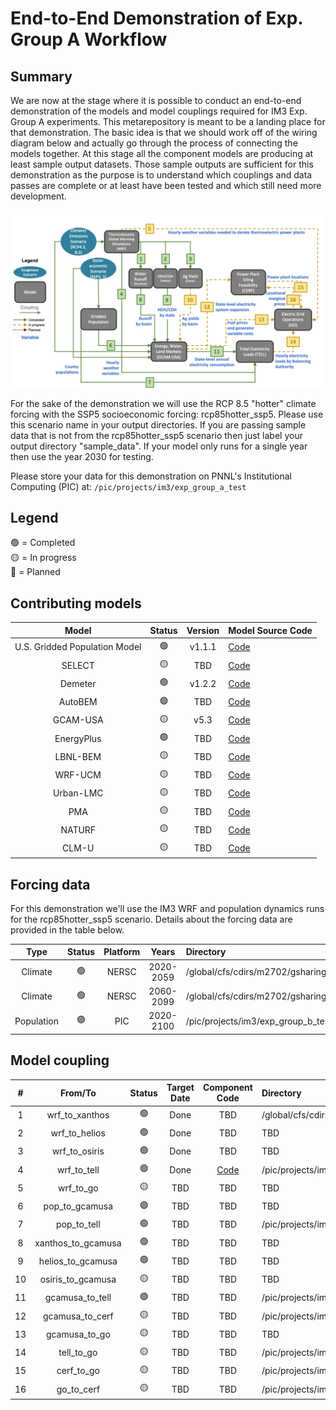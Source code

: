 # End-to-End Demonstration of Exp. Group A Workflow

## Summary
We are now at the stage where it is possible to conduct an end-to-end demonstration of the models and model couplings
required for IM3 Exp. Group A experiments. This metarepository is meant to be a landing place for that
demonstration. The basic idea is that we should work off of the wiring diagram below and actually go through
the process of connecting the models together. At this stage all the component models are producing at least sample
output datasets. Those sample outputs are sufficient for this demonstration as the purpose is to understand which
couplings and data passes are complete or at least have been tested and which still need more development.

<p align="center">
  <img src="experiment_diagram/experiment-A-N2_interconnect.png" />
</p>

For the sake of the demonstration we will use the RCP 8.5 "hotter" climate forcing with the SSP5 socioeconomic
forcing: rcp85hotter_ssp5. Please use this scenario name in your output directories. If you are passing sample data
that is not from the rcp85hotter_ssp5 scenario then just label your output directory "sample_data". If your model only
runs for a single year then use the year 2030 for testing.

Please store your data for this demonstration on PNNL's Institutional Computing (PIC) at: `/pic/projects/im3/exp_group_a_test`

## Legend
🟢 = Completed  
🟡 = In progress  
🔴 = Planned

## Contributing models
| Model | Status | Version | Model Source Code |
|:-:|:-:|:-:|:--|
| U.S. Gridded Population Model | 🟢 | v1.1.1 | [Code](https://github.com/IMMM-SFA/population_gravity) |
| SELECT | 🟡 | TBD | [Code](https://github.com/IMMM-SFA/select) |
| Demeter | 🟢 | v1.2.2 | [Code](https://github.com/JGCRI/demeter) |
| AutoBEM | 🟢 | TBD | [Code](https://github.com/IMMM-SFA) |
| GCAM-USA | 🟡 | v5.3 | [Code](https://stash.pnnl.gov/projects/JGCRI/repos/gcam-core/browse?at=refs%2Fheads%2Fzk%2Ffeature%2Fgcam-usa-im3) |
| EnergyPlus | 🟢 | TBD | [Code](https://github.com/IMMM-SFA) |
| LBNL-BEM | 🟡 | TBD | [Code](https://github.com/IMMM-SFA) |
| WRF-UCM | 🟡 | TBD | [Code](https://github.com/IMMM-SFA) |
| Urban-LMC | 🟡 | TBD | [Code](https://github.com/IMMM-SFA) |
| PMA | 🟡 | TBD | [Code](https://github.com/IMMM-SFA) |
| NATURF | 🟡 | TBD | [Code](https://github.com/IMMM-SFA/naturf) |
| CLM-U | 🟡 | TBD | [Code](https://github.com/IMMM-SFA) |

## Forcing data
For this demonstration we'll use the IM3 WRF and population dynamics runs for the rcp85hotter_ssp5 scenario. Details
about the forcing data are provided in the table below.

| Type | Status | Platform | Years | Directory | Documentation |
|:-:|:-:|:-:|:-:|:--|:--|
| Climate | 🟢 | NERSC | 2020-2059 | /global/cfs/cdirs/m2702/gsharing/CONUS_TGW_WRF_SSP585_HOT_NEAR | [Documentation](https://immm-sfa.atlassian.net/wiki/spaces/IP/pages/1979809807/Accessing+Historical+and+Future+IM3+Climate+Forcing) |
| Climate | 🟢 | NERSC | 2060-2099 | /global/cfs/cdirs/m2702/gsharing/CONUS_TGW_WRF_SSP585_HOT_FAR | [Documentation](https://immm-sfa.atlassian.net/wiki/spaces/IP/pages/1979809807/Accessing+Historical+and+Future+IM3+Climate+Forcing) |
| Population | 🟢 | PIC | 2020-2100 | /pic/projects/im3/exp_group_b_test/forcing_data/population | TBD |

## Model coupling
| # | From/To | Status | Target Date | Component Code | Directory | Documentation |
|:-:|:-:|:-:|:-:|:-:|:--|:-:|
| 1  | wrf_to_xanthos | 🟢 | Done |TBD | /global/cfs/cdirs/m2702/gcamusa/wrf_to_xanthos | [Documentation](https://immm-sfa.github.io/khan-etal_2022_im3gcamusa/) |
| 2  | wrf_to_helios | 🟢 | Done | TBD | TBD | [Documentation](https://immm-sfa.github.io/khan-etal_2022_im3gcamusa/) |
| 3  | wrf_to_osiris | 🟢 | Done | TBD | TBD | [Documentation](https://immm-sfa.github.io/khan-etal_2022_im3gcamusa/) |
| 4  | wrf_to_tell | 🟢 | Done | [Code](https://github.com/IMMM-SFA/im3components/tree/main/im3components/wrf_to_tell) | /pic/projects/im3/exp_group_b_test/forcing_data/wrf_to_tell/wrf_tell_bas_output/rcp85hotter_ssp5 | [Documentation](https://github.com/IMMM-SFA/im3components/tree/main/im3components/wrf_to_tell) |
| 5  | wrf_to_go | 🟡 | TBD | TBD | TBD | TBD |
| 6  | pop_to_gcamusa | 🟢 | TBD | TBD | TBD | TBD |
| 7  | pop_to_tell | 🟢 | TBD | TBD | /pic/projects/im3/exp_group_b_test/forcing_data/population | TBD |
| 8  | xanthos_to_gcamusa | 🟢 | TBD | TBD | TBD | TBD |
| 9  | helios_to_gcamusa | 🟢 | TBD | TBD | TBD | TBD |
| 10 | osiris_to_gcamusa | 🟡 | TBD | TBD | TBD | TBD |
| 11 | gcamusa_to_tell | 🟢 | TBD | TBD | /pic/projects/im3/exp_group_b_test/output_data/gcamusa/sample_output | TBD |
| 12 | gcamusa_to_cerf | 🟡 | TBD | TBD | /pic/projects/im3/gcamusa/diagnostics/outputs_CERF | [Documentation](https://immm-sfa.atlassian.net/wiki/spaces/IP/pages/2318925866/GCAM-USA+Inputs+to+CERF) |
| 13 | gcamusa_to_go | 🟡 | TBD | TBD | TBD | TBD |
| 14 | tell_to_go | 🟡 | TBD | TBD | /pic/projects/im3/exp_group_b_test/output_data/tell/sample_output | TBD |
| 15 | cerf_to_go | 🟡 | TBD | TBD | /pic/projects/im3/exp_group_b_test/output_data/cerf/sample_output | [Documentation](https://immm-sfa.atlassian.net/wiki/spaces/IP/pages/2322333697/CERF+Outputs) |
| 16 | go_to_cerf | 🟡 | TBD | TBD | /pic/projects/im3/exp_group_b_test/output_data/go/sample_output | TBD |
